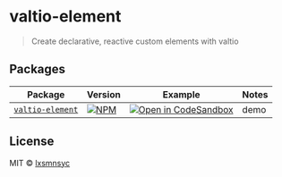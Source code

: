# valtio-element

> Create declarative, reactive custom elements with valtio

## Packages

| Package | Version | Example | Notes |
| --- | --- | --- | --- |
| [`valtio-element`](https://github.com/lxsmnsyc/valtio-element/tree/main/packages/valtio-element) | [![NPM](https://img.shields.io/npm/v/valtio-element.svg)](https://www.npmjs.com/package/valtio-element) | [![Open in CodeSandbox](https://img.shields.io/badge/Open%20in-CodeSandbox-blue?style=flat-square&logo=codesandbox)](https://codesandbox.io/s/github/lxsmnsyc/valtio-element/tree/main/examples/valtio-element) | demo |

## License

MIT © [lxsmnsyc](https://github.com/lxsmnsyc)
